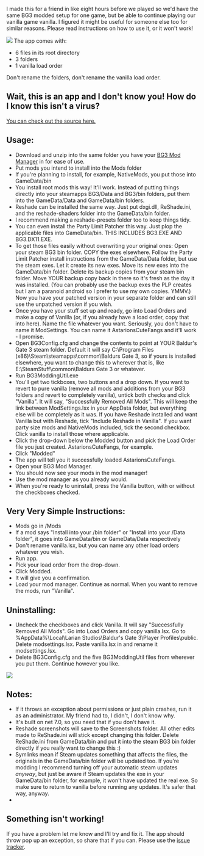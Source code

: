 I made this for a friend in like eight hours before we played so we'd have the same BG3 modded setup for one game, but be able to continue playing our vanilla game vanilla. I figured it might be useful for someone else too for similar reasons. Please read instructions on how to use it, or it won't work!  
  
![]([https://i.imgur.com/qfLD9HW.png](https://raw.githubusercontent.com/sixstepsaway/BG3-Modding-Util/main/MainWindow.png))
The app comes with:  
-   6 files in its root directory
-   3 folders
-   1 vanilla load order
  
Don't rename the folders, don't rename the vanilla load order.  
  
## Wait, this is an app and I don't know you! How do I know this isn't a virus?
  
[You can check out the source here.](https://github.com/sixstepsaway/BG3-Modding-Util)   

## Usage:  

-   Download and unzip into the same folder you have your [BG3 Mod Manager](https://github.com/LaughingLeader/BG3ModManager) in for ease of use.
-   Put mods you intend to install into the Mods folder    
-   If you're planning to install, for example, NativeMods, you put those into GameData/bin
-   You install root mods this way! It'll work. Instead of putting things directly into your steamapps BG3/Data and BG3/bin folders, put them into the GameData/Data and GameData/bin folders.
-   Reshade can be installed the same way. Just put dxgi.dll, ReShade.ini, and the reshade-shaders folder into the GameData/bin folder.     
-   I recommend making a reshade-presets folder too to keep things tidy.    
-   You can even install the Party Limit Patcher this way. Just plop the applicable files into GameData/bin. THIS INCLUDES BG3.EXE AND BG3.DX11.EXE.    
-   To get those files easily without overwriting your original ones: Open your steam BG3 bin folder. COPY the exes elsewhere. Follow the Party Limit Patcher install instructions from the GameData/Data folder, but use the steam exes. Let it create its new exes. Move its new exes into the GameData/bin folder. Delete its backup copies from your steam bin folder. Move YOUR backup copy back in there so it's fresh as the day it was installed. (You can probably use the backup exes the PLP creates but I am a paranoid android so I prefer to use my own copies. YMMV.) Now you have your patched version in your separate folder and can still use the unpatched version if you wish.    
-   Once you have your stuff set up and ready, go into Load Orders and make a copy of Vanilla (or, if you already have a load order, copy that into here). Name the file whatever you want. Seriously, you don't have to name it ModSettings. You can name it AstarionsCuteFangs and it'll work - I promise.    
-   Open BG3Config.cfg and change the contents to point at YOUR Baldur's Gate 3 steam folder. Default it will say C:\Program Files (x86)\Steam\steamapps\common\Baldurs Gate 3, so if yours is installed elsewhere, you want to change this to wherever that is, like E:\SteamStuff\common\Baldurs Gate 3 or whatever.     
-   Run BG3ModdingUtil.exe
-   You'll get two tickboxes, two buttons and a drop down. If you want to revert to pure vanilla (remove all mods and additions from your BG3 folders and revert to completely vanilla), untick both checks and click "Vanilla". It will say, "Successfully Removed All Mods". This will keep the link between ModSettings.lsx in your AppData folder, but everything else will be completely as it was. If you have Reshade installed and want Vanilla but with Reshade, tick "Include Reshade in Vanilla". If you want party size mods and NativeMods included, tick the second checkbox. Click vanilla to install those where applicable.
-   Click the drop-down below the Modded button and pick the Load Order file you just created. AstarionsCuteFangs, for example.    
-   Click "Modded"
-   The app will tell you it successfully loaded AstarionsCuteFangs.
-   Open your BG3 Mod Manager.
-   You should now see your mods in the mod manager!    
-   Use the mod manager as you already would.    
-   When you're ready to uninstall, press the Vanilla button, with or without the checkboxes checked.  
  
## Very Very Simple Instructions:  
-   Mods go in /Mods
-   If a mod says "Install into your /bin folder" or "Install into your /Data folder", it goes into GameData/bin or GameData/Data respectively
-   Don't rename vanilla.lsx, but you can name any other load orders whatever you wish.
-   Run app.
-   Pick your load order from the drop-down.
-   Click Modded.
-   It will give you a confirmation.
-   Load your mod manager. Continue as normal. When you want to remove the mods, run "Vanilla". 

## Uninstalling: 
-   Uncheck the checkboxes and click Vanilla. It will say "Successfully Removed All Mods". Go into Load Orders and copy vanilla.lsx. Go to %AppData%\Local\Larian Studios\Baldur's Gate 3\Player Profiles\public\. Delete modsettings.lsx. Paste vanilla.lsx in and rename it modsettings.lsx.      
-   Delete BG3Config.cfg and the five BG3ModdingUtil files from wherever you put them. Continue however you like.  

![](https://storage.ko-fi.com/cdn/kofi3.png)  
 
## Notes:
-   If it throws an exception about permissions or just plain crashes, run it as an administrator. My friend had to, I didn't, I don't know why.
-   It's built on net 7.0, so you need that if you don't have it.      
-   Reshade screenshots will save to the Screenshots folder. All other edits made to ReShade.ini will stick except changing this folder. Delete ReShade.ini from GameData/bin and put it into the steam BG3 bin folder directly if you really want to change this :)
-   Symlinks mean if Steam updates something that affects the files, the originals in the GameData/bin folder will be updated too. If you're modding I recommend turning off your automatic steam updates _anyway_, but just be aware if Steam updates the exe in your GameData/bin folder, for example, it won't have updated the real exe. So make sure to return to vanilla before running any updates. It's safer that way, anyway.
-   
## Something isn't working!
  
If you have a problem let me know and I'll try and fix it. The app should throw pop up an exception, so share that if you can. Please use the [issue tracker](https://github.com/sixstepsaway/BG3-Modding-Util/issues).
